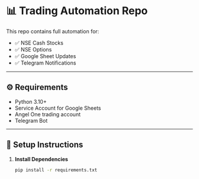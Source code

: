 # 📊 Trading Automation Repo

This repo contains full automation for:

- ✅ NSE Cash Stocks
- ✅ NSE Options
- ✅ Google Sheet Updates
- ✅ Telegram Notifications

---

## ⚙️ Requirements

- Python 3.10+
- Service Account for Google Sheets
- Angel One trading account
- Telegram Bot

---

## 📁 Setup Instructions

1. **Install Dependencies**  
   ```bash
   pip install -r requirements.txt
